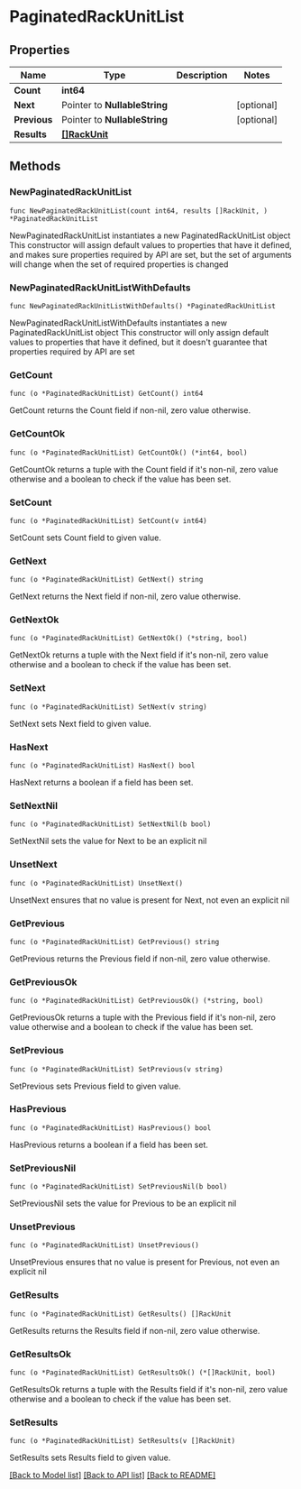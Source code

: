# PaginatedRackUnitList

## Properties

Name | Type | Description | Notes
------------ | ------------- | ------------- | -------------
**Count** | **int64** |  | 
**Next** | Pointer to **NullableString** |  | [optional] 
**Previous** | Pointer to **NullableString** |  | [optional] 
**Results** | [**[]RackUnit**](RackUnit.md) |  | 

## Methods

### NewPaginatedRackUnitList

`func NewPaginatedRackUnitList(count int64, results []RackUnit, ) *PaginatedRackUnitList`

NewPaginatedRackUnitList instantiates a new PaginatedRackUnitList object
This constructor will assign default values to properties that have it defined,
and makes sure properties required by API are set, but the set of arguments
will change when the set of required properties is changed

### NewPaginatedRackUnitListWithDefaults

`func NewPaginatedRackUnitListWithDefaults() *PaginatedRackUnitList`

NewPaginatedRackUnitListWithDefaults instantiates a new PaginatedRackUnitList object
This constructor will only assign default values to properties that have it defined,
but it doesn't guarantee that properties required by API are set

### GetCount

`func (o *PaginatedRackUnitList) GetCount() int64`

GetCount returns the Count field if non-nil, zero value otherwise.

### GetCountOk

`func (o *PaginatedRackUnitList) GetCountOk() (*int64, bool)`

GetCountOk returns a tuple with the Count field if it's non-nil, zero value otherwise
and a boolean to check if the value has been set.

### SetCount

`func (o *PaginatedRackUnitList) SetCount(v int64)`

SetCount sets Count field to given value.


### GetNext

`func (o *PaginatedRackUnitList) GetNext() string`

GetNext returns the Next field if non-nil, zero value otherwise.

### GetNextOk

`func (o *PaginatedRackUnitList) GetNextOk() (*string, bool)`

GetNextOk returns a tuple with the Next field if it's non-nil, zero value otherwise
and a boolean to check if the value has been set.

### SetNext

`func (o *PaginatedRackUnitList) SetNext(v string)`

SetNext sets Next field to given value.

### HasNext

`func (o *PaginatedRackUnitList) HasNext() bool`

HasNext returns a boolean if a field has been set.

### SetNextNil

`func (o *PaginatedRackUnitList) SetNextNil(b bool)`

 SetNextNil sets the value for Next to be an explicit nil

### UnsetNext
`func (o *PaginatedRackUnitList) UnsetNext()`

UnsetNext ensures that no value is present for Next, not even an explicit nil
### GetPrevious

`func (o *PaginatedRackUnitList) GetPrevious() string`

GetPrevious returns the Previous field if non-nil, zero value otherwise.

### GetPreviousOk

`func (o *PaginatedRackUnitList) GetPreviousOk() (*string, bool)`

GetPreviousOk returns a tuple with the Previous field if it's non-nil, zero value otherwise
and a boolean to check if the value has been set.

### SetPrevious

`func (o *PaginatedRackUnitList) SetPrevious(v string)`

SetPrevious sets Previous field to given value.

### HasPrevious

`func (o *PaginatedRackUnitList) HasPrevious() bool`

HasPrevious returns a boolean if a field has been set.

### SetPreviousNil

`func (o *PaginatedRackUnitList) SetPreviousNil(b bool)`

 SetPreviousNil sets the value for Previous to be an explicit nil

### UnsetPrevious
`func (o *PaginatedRackUnitList) UnsetPrevious()`

UnsetPrevious ensures that no value is present for Previous, not even an explicit nil
### GetResults

`func (o *PaginatedRackUnitList) GetResults() []RackUnit`

GetResults returns the Results field if non-nil, zero value otherwise.

### GetResultsOk

`func (o *PaginatedRackUnitList) GetResultsOk() (*[]RackUnit, bool)`

GetResultsOk returns a tuple with the Results field if it's non-nil, zero value otherwise
and a boolean to check if the value has been set.

### SetResults

`func (o *PaginatedRackUnitList) SetResults(v []RackUnit)`

SetResults sets Results field to given value.



[[Back to Model list]](../README.md#documentation-for-models) [[Back to API list]](../README.md#documentation-for-api-endpoints) [[Back to README]](../README.md)


